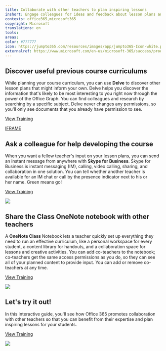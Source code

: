 ```yaml
---
title: Collaborate with other teachers to plan inspiring lessons
inshort: Engage colleagues for ideas and feedback about lesson plans and curriculums.
contexts: office365,microsoft365
copyright: Microsoft
translations: en
tools: 
areas: 
color: #777777
icon: https://jumpto365.com/resources/images/app/jumpto365-Icon-white.png
externalref: https://www.microsoft.com/en-us/microsoft-365/success/productivitylibrary/collaborate-with-other-teachers-to-plan-inspiring-lessons
---
```


## Discover useful previous course curriculums

While planning your course curriculum, you can use **Delve** to discover other lesson plans that might inform your own. Delve helps you discover the information that's likely to be most interesting to you right now through the power of the Office Graph. You can find colleagues and research by searching by a specific subject. Delve never changes any permissions, so you'll only see documents that you already have permission to see.

[View Training](https://support.office.com/en-US/article/What-is-Office-Delve-1315665a-c6af-4409-a28d-49f8916878ca)

[IFRAME](https://www.microsoft.com/en-us/videoplayer/embed/RE1TwTh)

## Ask a colleague for help developing the course

When you want a fellow teacher's input on your lesson plans, you can send an instant message from anywhere with **Skype for Business**. Skype for Business is instant messaging (IM), calling, video calling, sharing, and collaboration in one solution. You can tell whether another teacher is available for an IM chat or call by the presence indicator next to his or her name. Green means go!

[View Training](https://support.office.com/en-US/article/Send-an-IM-in-Skype-for-Business-48c07e01-c833-4c63-8505-0fda906ef33b)

![](http://img-prod-cms-rt-microsoft-com.akamaized.net/cms/api/am/imageFileData/RE1MIoq?ver=8942)

## Share the Class OneNote notebook with other teachers

A **OneNote Class** Notebook lets a teacher quickly set up everything they need to run an effective curriculum, like a personal workspace for every student, a content library for handouts, and a collaboration space for lessons and creative activities. You can add co-teachers to the notebook; co-teachers get the same access permissions as you do, so they can see all of your planned content to provide input. You can add or remove co-teachers at any time.

[View Training](https://support.office.com/en-US/article/Frequently-Asked-Questions-about-the-OneNote-Class-Notebook-app-9183c502-9374-42a7-8d59-3a17c377077d)

![](http://img-prod-cms-rt-microsoft-com.akamaized.net/cms/api/am/imageFileData/RE1MIns?ver=648c)

## Let's try it out!

In this interactive guide, you'll see how Office 365 promotes collaboration with other teachers so that you can benefit from their expertise and plan inspiring lessons for your students.

[View Training](http://office365-education.cloudguides.com:80/embed/16h)

![](http://img-prod-cms-rt-microsoft-com.akamaized.net/cms/api/am/imageFileData/RE1MP6n?ver=c1bb)


